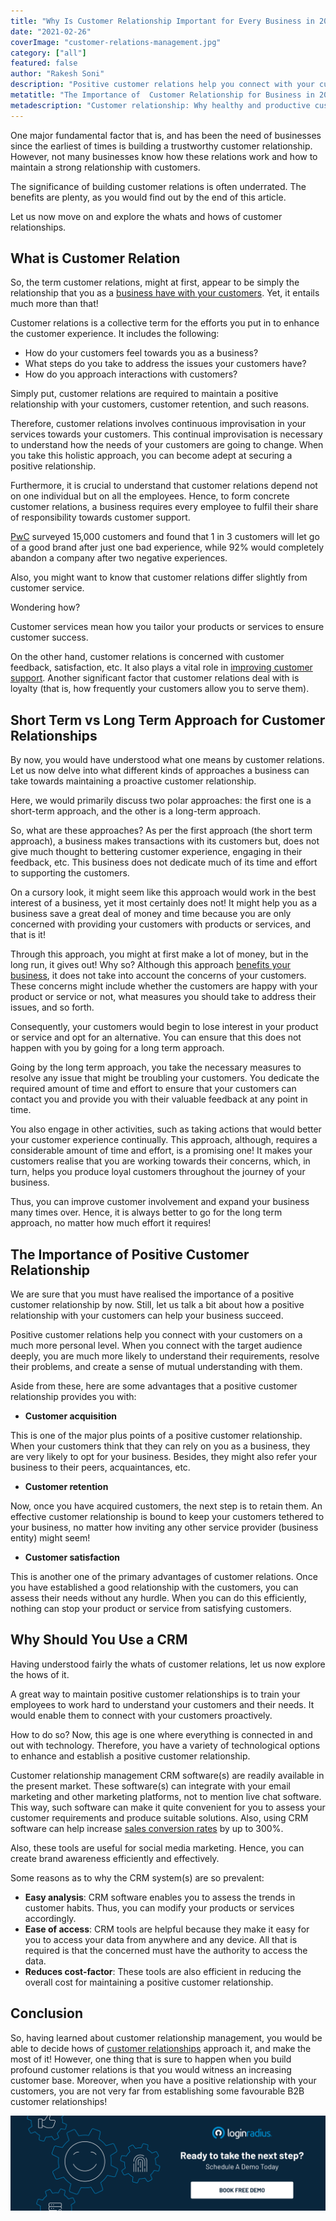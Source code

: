 ```yaml
---
title: "Why Is Customer Relationship Important for Every Business in 2021"
date: "2021-02-26"
coverImage: "customer-relations-management.jpg"
category: ["all"]
featured: false
author: "Rakesh Soni"
description: "Positive customer relations help you connect with your customers on a much more personal level. When you connect with the target audience deeply, you are much more likely to understand their requirements, resolve their problems, and create a sense of mutual understanding."
metatitle: "The Importance of  Customer Relationship for Business in 2021"
metadescription: "Customer relationship: Why healthy and productive customer relation is crucial to business growth. Short term vs long term approach and why should you use CRM."
---
```


One major fundamental factor that is, and has been the need of businesses since the earliest of times is building a trustworthy customer relationship. However, not many businesses know how these relations work and how to maintain a strong relationship with customers. 

The significance of building customer relations is often underrated. The benefits are plenty, as you would find out by the end of this article. 

Let us now move on and explore the whats and hows of customer relationships.


## What is Customer Relation

So, the term customer relations, might at first, appear to be simply the relationship that you as a [business have with your customers](https://www.loginradius.com/blog/fuel/2021/02/consumer-management-to-consumer-engagement/). Yet, it entails much more than that!

Customer relations is a collective term for the efforts you put in to enhance the customer experience. It includes the following: 



*   How do your customers feel towards you as a business?
*   What steps do you take to address the issues your customers have? 
*   How do you approach interactions with customers? 

Simply put, customer relations are required to maintain a positive relationship with your customers, customer retention, and such reasons.

Therefore, customer relations involves continuous improvisation in your services towards your customers. This continual improvisation is necessary to understand how the needs of your customers are going to change. When you take this holistic approach, you can become adept at securing a positive relationship.

Furthermore, it is crucial to understand that customer relations depend not on one individual but on all the employees. Hence, to form concrete customer relations, a business requires every employee to fulfil their share of responsibility towards customer support.  

[PwC](https://www.pwc.com/future-of-cx) surveyed 15,000 customers and found that 1 in 3 customers will let go of a good brand after just one bad experience, while 92% would completely abandon a company after two negative experiences.

Also, you might want to know that customer relations differ slightly from customer service. 

Wondering how? 

Customer services mean how you tailor your products or services to ensure customer success. 

On the other hand, customer relations is concerned with customer feedback, satisfaction, etc. It also plays a vital role in [improving customer support](https://www.loginradius.com/blog/fuel/2021/02/saas-consumer-support/). Another significant factor that customer relations deal with is loyalty (that is, how frequently your customers allow you to serve them).


## Short Term vs Long Term Approach for Customer Relationships

By now, you would have understood what one means by customer relations. Let us now delve into what different kinds of approaches a business can take towards maintaining a proactive customer relationship.

Here, we would primarily discuss two polar approaches: the first one is a short-term approach, and the other is a long-term approach.

So, what are these approaches? As per the first approach (the short term approach), a business makes transactions with its customers but, does not give much thought to bettering customer experience, engaging in their feedback, etc. This business does not dedicate much of its time and effort to supporting the customers.

On a cursory look, it might seem like this approach would work in the best interest of a business, yet it most certainly does not! It might help you as a business save a great deal of money and time because you are only concerned with providing your customers with products or services, and that is it!

Through this approach, you might at first make a lot of money, but in the long run, it gives out! Why so? Although this approach [benefits your business](https://www.loginradius.com/blog/fuel/2021/01/consumer-experience-b2b-saas/), it does not take into account the concerns of your customers. These concerns might include whether the customers are happy with your product or service or not, what measures you should take to address their issues, and so forth.

Consequently, your customers would begin to lose interest in your product or service and opt for an alternative. You can ensure that this does not happen with you by going for a long term approach.

Going by the long term approach, you take the necessary measures to resolve any issue that might be troubling your customers. You dedicate the required amount of time and effort to ensure that your customers can contact you and provide you with their valuable feedback at any point in time.

You also engage in other activities, such as taking actions that would better your customer experience continually. This approach, although, requires a considerable amount of time and effort, is a promising one! It makes your customers realise that you are working towards their concerns, which, in turn, helps you produce loyal customers throughout the journey of your business.

Thus, you can improve customer involvement and expand your business many times over. Hence, it is always better to go for the long term approach, no matter how much effort it requires!


## The Importance of Positive Customer Relationship

We are sure that you must have realised the importance of a positive customer relationship by now. Still, let us talk a bit about how a positive relationship with your customers can help your business succeed.

Positive customer relations help you connect with your customers on a much more personal level. When you connect with the target audience deeply, you are much more likely to understand their requirements, resolve their problems, and create a sense of mutual understanding with them.

Aside from these, here are some advantages that a positive customer relationship provides you with:



*   **Customer acquisition** 

This is one of the major plus points of a positive customer relationship. When your customers think that they can rely on you as a business, they are very likely to opt for your business. Besides, they might also refer your business to their peers, acquaintances, etc.



*   **Customer retention** 

Now, once you have acquired customers, the next step is to retain them. An effective customer relationship is bound to keep your customers tethered to your business, no matter how inviting any other service provider (business entity) might seem!



*   **Customer satisfaction** 

This is another one of the primary advantages of customer relations. Once you have established a good relationship with the customers, you can assess their needs without any hurdle. When you can do this efficiently, nothing can stop your product or service from satisfying customers.


## Why Should You Use a CRM

Having understood fairly the whats of customer relations, let us now explore the hows of it. 

A great way to maintain positive customer relationships is to train your employees to work hard to understand your customers and their needs. It would enable them to connect with your customers proactively.

How to do so? Now, this age is one where everything is connected in and out with technology. Therefore, you have a variety of technological options to enhance and establish a positive customer relationship.

Customer relationship management CRM software(s) are readily available in the present market. These software(s) can integrate with your email marketing and other marketing platforms, not to mention live chat software. This way, such software can make it quite convenient for you to assess your customer requirements and produce suitable solutions. Also, using CRM software can help increase [sales conversion rates](https://www.agilecrm.com/blog/statistics-that-prove-the-need-for-a-crm/) by up to 300%.

Also, these tools are useful for social media marketing. Hence, you can create brand awareness efficiently and effectively.

Some reasons as to why the CRM system(s) are so prevalent:



*   **Easy analysis**: CRM software enables you to assess the trends in customer habits. Thus, you can modify your products or services accordingly.
*   **Ease of access**: CRM tools are helpful because they make it easy for you to access your data from anywhere and any device. All that is required is that the concerned must have the authority to access the data.
*   **Reduces cost-factor**: These tools are also efficient in reducing the overall cost for maintaining a positive customer relationship. 


## Conclusion

So, having learned about customer relationship management, you would be able to decide hows of <a href="https://mobilemonkey.com/blog/best-ways-to-follow-up-with-customers" rel= "nofollow">customer relationships</a> approach it, and make the most of it! However, one thing that is sure to happen when you build profound customer relations is that you would witness an increasing customer base. Moreover, when you have a positive relationship with your customers, you are not very far from establishing some favourable B2B customer relationships!


[![book-a-demo-loginradius](../../assets/book-a-demo-loginradius.png)](https://www.loginradius.com/book-a-demo/)
